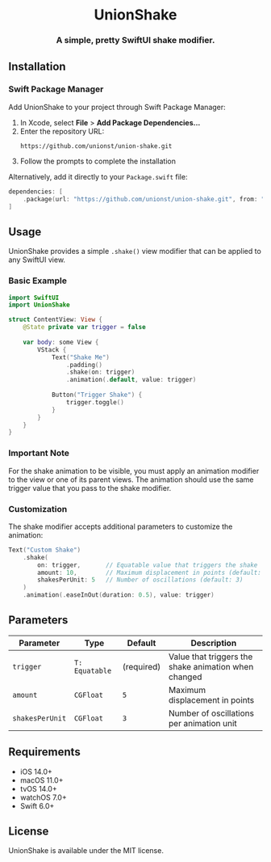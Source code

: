 <h1 align="center">UnionShake</h1>
<h3 align="center">A simple, pretty SwiftUI shake modifier.</h3>

## Installation

### Swift Package Manager

Add UnionShake to your project through Swift Package Manager:

1. In Xcode, select **File** > **Add Package Dependencies...**
2. Enter the repository URL: 
   ```
   https://github.com/unionst/union-shake.git
   ```
3. Follow the prompts to complete the installation

Alternatively, add it directly to your `Package.swift` file:

```swift
dependencies: [
    .package(url: "https://github.com/unionst/union-shake.git", from: "1.0.0")
]
```

## Usage

UnionShake provides a simple `.shake()` view modifier that can be applied to any SwiftUI view.

### Basic Example

```swift
import SwiftUI
import UnionShake

struct ContentView: View {
    @State private var trigger = false
    
    var body: some View {
        VStack {
            Text("Shake Me")
                .padding()
                .shake(on: trigger)
                .animation(.default, value: trigger)
                
            Button("Trigger Shake") {
                trigger.toggle()
            }
        }
    }
}
```

### Important Note

For the shake animation to be visible, you must apply an animation modifier to the view or one of its parent views. The animation should use the same trigger value that you pass to the shake modifier.

### Customization

The shake modifier accepts additional parameters to customize the animation:

```swift
Text("Custom Shake")
    .shake(
        on: trigger,       // Equatable value that triggers the shake
        amount: 10,        // Maximum displacement in points (default: 5)
        shakesPerUnit: 5   // Number of oscillations (default: 3)
    )
    .animation(.easeInOut(duration: 0.5), value: trigger)
```

## Parameters

| Parameter | Type | Default | Description |
|-----------|------|---------|-------------|
| `trigger` | `T: Equatable` | (required) | Value that triggers the shake animation when changed |
| `amount` | `CGFloat` | `5` | Maximum displacement in points |
| `shakesPerUnit` | `CGFloat` | `3` | Number of oscillations per animation unit |

## Requirements

- iOS 14.0+
- macOS 11.0+
- tvOS 14.0+
- watchOS 7.0+
- Swift 6.0+

## License

UnionShake is available under the MIT license. 
